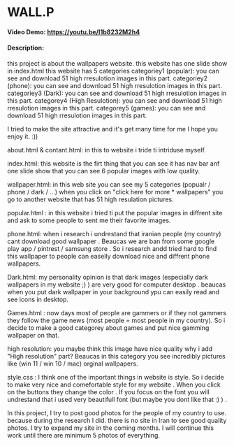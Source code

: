 # WALL.P

#### Video Demo: <https://youtu.be/I1b8232M2h4>

#### Description:
this project is about the wallpapers website.
this website has one slide show in index.html
this website has 5 categories
categoriey1 (popular): you can see and download 51 high rresulotion images in this part.
categoriey2 (phone): you can see and download 51 high rresulotion images in this part.
categoriey3 (Dark): you can see and download 51 high rresulotion images in this part.
categorey4 (High Resulotion): you can see and download 51 high rresulotion images in this part.
categorey5 (games): you can see and download 51 high rresulotion images in this part.

I tried to make the site attractive and it's get many time for me I hope you enjoy it. :))

about.html & contant.html: in this to website i tride ti intriduse myself.

index.html: this website is the firt thing that you can see
it has nav bar anf one slide show that you can see 6 popular images with low quality.

wallpaper.html: in this web site you can see my 5 categories (popualr / phone / dark / ...)
when you click on "click here for more * wallpapers" you go to another website that has 51 high resulation pictures.

popular.html : in this website i tried ti put the popular images in diffrent site and ask to some people to sent me their favorite images.

phone.html: when i research i undrestand that iranian people (my country) cant download good wallpaper . Beaucas we are ban from some google play app / pintrest / samsung store . So i research andd tried hard to find this wallpaper to people can easelly download nice and diffrent phone wallpapers.

Dark.html: my personality opinion is that dark images (especially dark wallpapers in my website ;) ) are very good for computer desktop . beaucas when you put dark wallpaper in your background ypu can easily read and see icons in desktop.

Games.html : now days most of people are gammers or if they not gammers they follow the game news (most people = most people in my country). So i decide to make a good categorey about games and put nice gamming wallpaper on that.

high resolution: you maybe think this image have nice quality why i add "High resolution" part?
Beaucas in this category you see incredibly pictures like (win 11 / win 10 / mac) orginal wallpapers.

style.css : I think one of the important things in website is style. So i decide to make very nice and comefortable style for my website . When you click on the buttons they change the color . If you focus on the font you will undrestand that i used very beautifull font (but maybe you dont like that :) ) .

In this project, I try to post good photos for the people of my country to use.
because during the research I did.
there is no site in Iran to see good quality photos.
I try to expand my site in the coming months.
I will continue this work until there are minimum 5 photos of everything.

